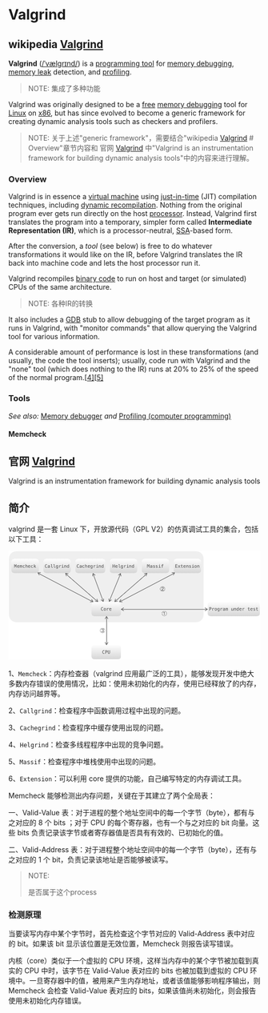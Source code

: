 # Valgrind



## wikipedia [Valgrind](https://en.wikipedia.org/wiki/Valgrind)

**Valgrind** ([/ˈvælɡrɪnd/](https://en.wikipedia.org/wiki/Help:IPA/English)) is a [programming tool](https://en.wikipedia.org/wiki/Programming_tool) for [memory debugging](https://en.wikipedia.org/wiki/Memory_debugger), [memory leak](https://en.wikipedia.org/wiki/Memory_leak) detection, and [profiling](https://en.wikipedia.org/wiki/Profiling_(computer_programming)).

> NOTE: 集成了多种功能

Valgrind was originally designed to be a [free](https://en.wikipedia.org/wiki/Free_software) [memory debugging](https://en.wikipedia.org/wiki/Memory_debugging) tool for [Linux](https://en.wikipedia.org/wiki/Linux) on [x86](https://en.wikipedia.org/wiki/X86), but has since evolved to become a generic framework for creating dynamic analysis tools such as checkers and profilers.

> NOTE: 关于上述"generic framework"，需要结合"wikipedia [Valgrind](https://en.wikipedia.org/wiki/Valgrind) # Overview"章节内容和 官网 [Valgrind](https://www.valgrind.org/) 中"Valgrind is an instrumentation framework for building dynamic analysis tools"中的内容来进行理解。

### Overview

Valgrind is in essence a [virtual machine](https://en.wikipedia.org/wiki/Virtual_machine) using [just-in-time](https://en.wikipedia.org/wiki/Just-in-time_compilation) (JIT) compilation techniques, including [dynamic recompilation](https://en.wikipedia.org/wiki/Dynamic_recompilation). Nothing from the original program ever gets run directly on the host [processor](https://en.wikipedia.org/wiki/Central_processing_unit). Instead, Valgrind first translates the program into a temporary, simpler form called **Intermediate Representation (IR)**, which is a processor-neutral, [SSA](https://en.wikipedia.org/wiki/Static_single_assignment_form)-based form. 

After the conversion, a *tool* (see below) is free to do whatever transformations it would like on the IR, before Valgrind translates the IR back into machine code and lets the host processor run it. 

Valgrind recompiles [binary code](https://en.wikipedia.org/wiki/Binary_code) to run on host and target (or simulated) CPUs of the same architecture. 

> NOTE: 各种IR的转换

It also includes a [GDB](https://en.wikipedia.org/wiki/GDB) stub to allow debugging of the target program as it runs in Valgrind, with "monitor commands" that allow querying the Valgrind tool for various information.

A considerable amount of performance is lost in these transformations (and usually, the code the tool inserts); usually, code run with Valgrind and the "none" tool (which does nothing to the IR) runs at 20% to 25% of the speed of the normal program.[[4\]](https://en.wikipedia.org/wiki/Valgrind#cite_note-4)[[5\]](https://en.wikipedia.org/wiki/Valgrind#cite_note-5)

### Tools

*See also:* [Memory debugger](https://en.wikipedia.org/wiki/Memory_debugger) *and* [Profiling (computer programming)](https://en.wikipedia.org/wiki/Profiling_(computer_programming))

#### Memcheck



## 官网 [Valgrind](https://www.valgrind.org/) 

Valgrind is an instrumentation framework for building dynamic analysis tools





## 简介

valgrind 是一套 Linux 下，开放源代码（GPL V2）的仿真调试工具的集合，包括以下工具：

![](./LeetCode-valgrind-1612687346-kyLXKn-image.png)



1、`Memcheck`：内存检查器（valgrind 应用最广泛的工具），能够发现开发中绝大多数内存错误的使用情况，比如：使用未初始化的内存，使用已经释放了的内存，内存访问越界等。

2、`Callgrind`：检查程序中函数调用过程中出现的问题。

3、`Cachegrind`：检查程序中缓存使用出现的问题。

4、`Helgrind`：检查多线程程序中出现的竞争问题。

5、`Massif`：检查程序中堆栈使用中出现的问题。

6、`Extension`：可以利用 core 提供的功能，自己编写特定的内存调试工具。

Memcheck 能够检测出内存问题，关键在于其建立了两个全局表：

一、Valid-Value 表：对于进程的整个地址空间中的每一个字节（byte），都有与之对应的 8 个 bits ；对于 CPU 的每个寄存器，也有一个与之对应的 bit 向量。这些 bits 负责记录该字节或者寄存器值是否具有有效的、已初始化的值。

二、Valid-Address 表：对于进程整个地址空间中的每一个字节（byte），还有与之对应的 1 个 bit，负责记录该地址是否能够被读写。

> NOTE: 
>
> 是否属于这个process

### 检测原理

当要读写内存中某个字节时，首先检查这个字节对应的 Valid-Address 表中对应的 bit。如果该 bit 显示该位置是无效位置，Memcheck 则报告读写错误。

内核（core）类似于一个虚拟的 CPU 环境，这样当内存中的某个字节被加载到真实的 CPU 中时，该字节在 Valid-Value 表对应的 bits 也被加载到虚拟的 CPU 环境中。一旦寄存器中的值，被用来产生内存地址，或者该值能够影响程序输出，则 Memcheck 会检查 Valid-Value 表对应的 bits，如果该值尚未初始化，则会报告使用未初始化内存错误。

